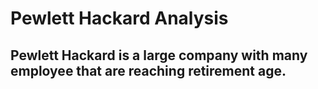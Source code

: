 # Pewlett Hackard Analysis
## Pewlett Hackard is a large company with many employee that are reaching retirement age. 
